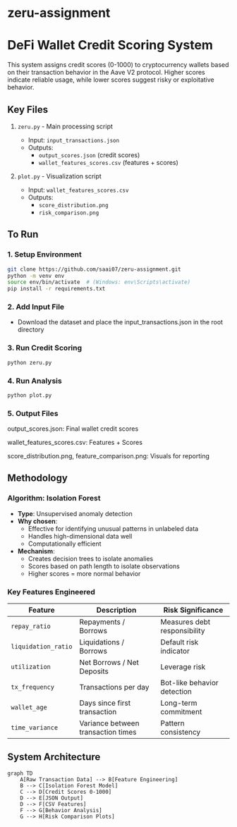 # zeru-assignment

# DeFi Wallet Credit Scoring System

This system assigns credit scores (0-1000) to cryptocurrency wallets based on their transaction behavior in the Aave V2 protocol. Higher scores indicate reliable usage, while lower scores suggest risky or exploitative behavior.

## Key Files

1. `zeru.py` - Main processing script
   - Input: `input_transactions.json`
   - Outputs: 
     - `output_scores.json` (credit scores)
     - `wallet_features_scores.csv` (features + scores)

2. `plot.py` - Visualization script
   - Input: `wallet_features_scores.csv`
   - Outputs:
     - `score_distribution.png`
     - `risk_comparison.png`
    
## To Run

### 1. Setup Environment

```bash
git clone https://github.com/saai07/zeru-assignment.git
python -m venv env
source env/bin/activate  # (Windows: env\Scripts\activate)
pip install -r requirements.txt 
```
### 2. Add Input File
- Download the dataset and place the input_transactions.json in the root directory
  
 ### 3. Run Credit Scoring
 ```bash
python zeru.py
 ```
### 4. Run Analysis
 ```bash
python plot.py
```
### 5. Output Files
output_scores.json: Final wallet credit scores

wallet_features_scores.csv: Features + Scores

score_distribution.png, feature_comparison.png: Visuals for reporting

## Methodology

### Algorithm: Isolation Forest
- **Type**: Unsupervised anomaly detection
- **Why chosen**: 
  - Effective for identifying unusual patterns in unlabeled data
  - Handles high-dimensional data well
  - Computationally efficient
- **Mechanism**: 
  - Creates decision trees to isolate anomalies
  - Scores based on path length to isolate observations
  - Higher scores = more normal behavior

### Key Features Engineered
| Feature | Description | Risk Significance |
|---------|-------------|-------------------|
| `repay_ratio` | Repayments / Borrows | Measures debt responsibility |
| `liquidation_ratio` | Liquidations / Borrows | Default risk indicator |
| `utilization` | Net Borrows / Net Deposits | Leverage risk |
| `tx_frequency` | Transactions per day | Bot-like behavior detection |
| `wallet_age` | Days since first transaction | Long-term commitment |
| `time_variance` | Variance between transaction times | Pattern consistency |

## System Architecture

```mermaid
graph TD
    A[Raw Transaction Data] --> B[Feature Engineering]
    B --> C[Isolation Forest Model]
    C --> D[Credit Scores 0-1000]
    D --> E[JSON Output]
    D --> F[CSV Features]
    F --> G[Behavior Analysis]
    G --> H[Risk Comparison Plots]
```
    

